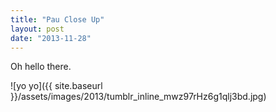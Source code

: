 ```yaml
---
title: "Pau Close Up"
layout: post
date: "2013-11-28"
---
```


Oh hello there.

![yo yo]({{ site.baseurl }}/assets/images/2013/tumblr_inline_mwz97rHz6g1qlj3bd.jpg)
